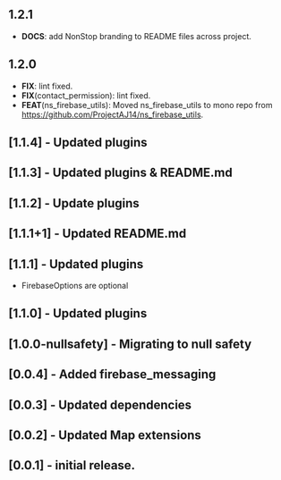 ## 1.2.1

 - **DOCS**: add NonStop branding to README files across project.

## 1.2.0

 - **FIX**: lint fixed.
 - **FIX**(contact_permission): lint fixed.
 - **FEAT**(ns_firebase_utils): Moved ns_firebase_utils to mono repo from https://github.com/ProjectAJ14/ns_firebase_utils.

## [1.1.4]  - Updated plugins

## [1.1.3]  - Updated plugins & README.md

## [1.1.2]  - Update plugins
 
## [1.1.1+1]  - Updated README.md 

## [1.1.1]  - Updated plugins 
- FirebaseOptions are optional

## [1.1.0]  - Updated plugins

## [1.0.0-nullsafety]  - Migrating to null safety

## [0.0.4] - Added firebase_messaging

## [0.0.3] - Updated dependencies

## [0.0.2] - Updated Map extensions

## [0.0.1] - initial release.

 



